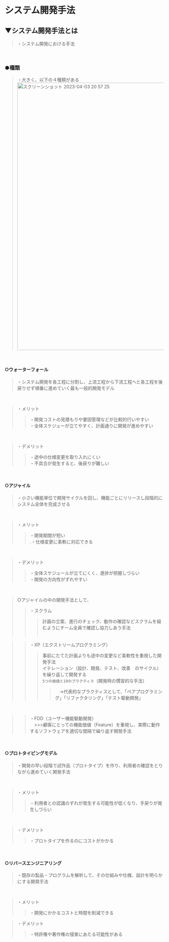 # システム開発手法

## ▼システム開発手法とは
>・システム開発における手法<br>
<br>

### ●種類
>・大きく、以下の４種類がある<br>
<img width="846" alt="スクリーンショット 2023-04-03 20 57 25" src="https://user-images.githubusercontent.com/81621944/229502602-009e4bd0-4f0e-4d89-9ad7-5cd2640b5fa0.png"><br>
<br>

#### ○ウォーターフォール
>・システム開発を各工程に分割し、上流工程から下流工程へと各工程を後戻りせず順番に進めていく最も一般的開発モデル<br>
<br>

>・メリット<br>
>>・開発コストの見積もりや要因管理などが比較的行いやすい<br>
>>・全体スケジューが立てやすく、計画通りに開発が進めやすい<br>
<br>

>・デメリット<br>
>>・途中の仕様変更を取り入れにくい<br>
>>・不具合が発生すると、後戻りが難しい<br>
<br>

#### ○アジャイル
>・小さい機能単位で開発サイクルを回し、機能ごとにリリースし段階的にシステム全体を完成させる<br>
<br>

>・メリット<br>
>>・開発期間が短い<br>
>.・仕様変更に柔軟に対応できる<br>
<br>

>・デメリット<br>
>>・全体スケジュールが立てにくく、進捗が把握しづらい<br>
>>・開発の方向性がずれやすい<br>
<br>

>○アジャイルの中の開発手法として、<br>
>>・スクラム<br>
>>>計画の立案、進行のチェック、動作の確認などスクラムを組むようにチーム全員で確認し協力しあう手法<br>
　<br>
 
>>・XP（エクストリームプログラミング）<br>
>>>事前にたてた計画よりも途中の変更など柔軟性を重視した開発手法<br>
>>>イテレーション（設計、開発、テスト、改善　のサイクル）を繰り返して開発する<br>
>>>`5つの価値と19のプラクティス`（開発時の慣習的な手法）<br>
>>>>　→代表的なプラクティスとして、「ペアプログラミング」「リファクタリング」「テスト駆動開発」
<br>

>>・FDD（ユーザー機能駆動開発）<br>
　>>>顧客にとっての機能価値（Feature）を重視し、実際に動作するソフトウェアを適切な間隔で繰り返す開発手法<br>
<br>

#### ○プロトタイピングモデル
>・開発の早い段階で試作品（プロトタイプ）を作り、利用者の確認をとりながら進めていく開発手法<br>
<br>

>・メリット<br>
>>・利用者との認識のずれが発生する可能性が低くなり、手戻りが発生しづらい<br>
<br>

>・デメリット<br>
>>・プロトタイプを作るのにコストがかかる<br>
<br>

#### ○リバースエンジニアリング
>・既存の製品・プログラムを解析して、その仕組みや仕様、設計を明らかにする開発手法<br>
<br>

>・メリット<br>
>>・開発にかかるコストと時間を削減できる<br>

>・デメリット<br>
>>・特許権や著作権の侵害にあたる可能性がある<br>
<br>
